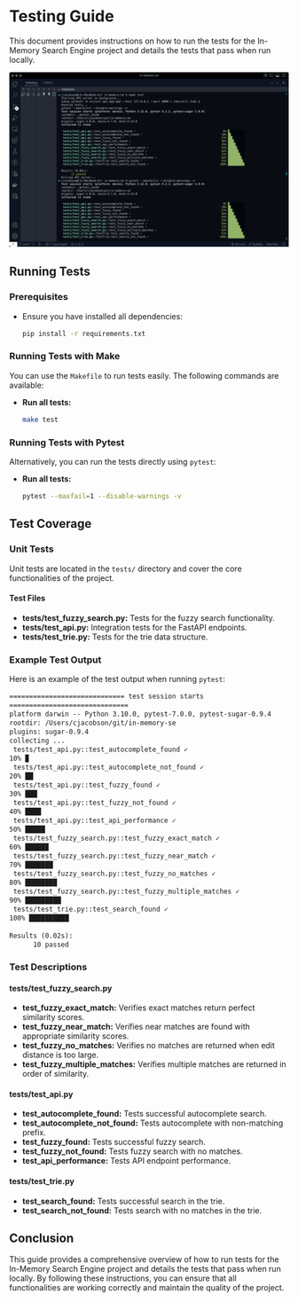 # Testing Guide

This document provides instructions on how to run the tests for the In-Memory Search Engine project and details the tests that pass when run locally.


<p align="center">
   <img src="./images/img-2.png" alt="Screenshot of Makefile and pytest results" width="800" height="auto">
</p>


## Running Tests

### Prerequisites
- Ensure you have installed all dependencies:
  ```bash
  pip install -r requirements.txt
  ```

### Running Tests with Make
You can use the `Makefile` to run tests easily. The following commands are available:

- **Run all tests:**
  ```bash
  make test
  ```

### Running Tests with Pytest
Alternatively, you can run the tests directly using `pytest`:

- **Run all tests:**
  ```bash
  pytest --maxfail=1 --disable-warnings -v
  ```

## Test Coverage

### Unit Tests
Unit tests are located in the `tests/` directory and cover the core functionalities of the project.

#### Test Files
- **tests/test_fuzzy_search.py:** Tests for the fuzzy search functionality.
- **tests/test_api.py:** Integration tests for the FastAPI endpoints.
- **tests/test_trie.py:** Tests for the trie data structure.

### Example Test Output
Here is an example of the test output when running `pytest`:

```plaintext
============================= test session starts ==============================
platform darwin -- Python 3.10.0, pytest-7.0.0, pytest-sugar-0.9.4
rootdir: /Users/cjacobson/git/in-memory-se
plugins: sugar-0.9.4
collecting ... 
 tests/test_api.py::test_autocomplete_found ✓                                                                                                      10% ▉         
 tests/test_api.py::test_autocomplete_not_found ✓                                                                                                  20% ██        
 tests/test_api.py::test_fuzzy_found ✓                                                                                                            30% ███       
 tests/test_api.py::test_fuzzy_not_found ✓                                                                                                        40% ████      
 tests/test_api.py::test_api_performance ✓                                                                                                        50% █████     
 tests/test_fuzzy_search.py::test_fuzzy_exact_match ✓                                                                                             60% █████▉    
 tests/test_fuzzy_search.py::test_fuzzy_near_match ✓                                                                                              70% ███████   
 tests/test_fuzzy_search.py::test_fuzzy_no_matches ✓                                                                                              80% ████████  
 tests/test_fuzzy_search.py::test_fuzzy_multiple_matches ✓                                                                                        90% █████████ 
 tests/test_trie.py::test_search_found ✓                                                                                                          100% ██████████

Results (0.02s):
      10 passed
```

### Test Descriptions

#### tests/test_fuzzy_search.py
- **test_fuzzy_exact_match:** Verifies exact matches return perfect similarity scores.
- **test_fuzzy_near_match:** Verifies near matches are found with appropriate similarity scores.
- **test_fuzzy_no_matches:** Verifies no matches are returned when edit distance is too large.
- **test_fuzzy_multiple_matches:** Verifies multiple matches are returned in order of similarity.

#### tests/test_api.py
- **test_autocomplete_found:** Tests successful autocomplete search.
- **test_autocomplete_not_found:** Tests autocomplete with non-matching prefix.
- **test_fuzzy_found:** Tests successful fuzzy search.
- **test_fuzzy_not_found:** Tests fuzzy search with no matches.
- **test_api_performance:** Tests API endpoint performance.

#### tests/test_trie.py
- **test_search_found:** Tests successful search in the trie.
- **test_search_not_found:** Tests search with no matches in the trie.

## Conclusion
This guide provides a comprehensive overview of how to run tests for the In-Memory Search Engine project and details the tests that pass when run locally. By following these instructions, you can ensure that all functionalities are working correctly and maintain the quality of the project.
